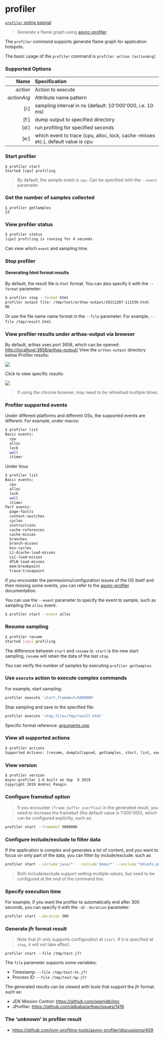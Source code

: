 profiler
===

[`profiler` online tutorial](https://arthas.aliyun.com/doc/arthas-tutorials.html?language=en&id=command-profiler)

> Generate a flame graph using [async-profiler](https://github.com/jvm-profiling-tools/async-profiler)

The `profiler` command supports generate flame graph for application hotspots.

The basic usage of the `profiler` command is `profiler action [actionArg]`

### Supported Options

|Name|Specification|
|---:|:---|
|*action*|Action to execute|
|*actionArg*|Attribute name pattern|
|[i:]|sampling interval in ns (default: 10'000'000, i.e. 10 ms)|
|[f:]|dump output to specified directory|
|[d:]|run profiling for specified seconds|
|[e:]|which event to trace (cpu, alloc, lock, cache-misses etc.), default value is cpu|

### Start profiler

```
$ profiler start
Started [cpu] profiling
```

> By default, the sample event is `cpu`. Can be specified with the `--event` parameter.


### Get the number of samples collected

```
$ profiler getSamples
23
```

### View profiler status

```bash
$ profiler status
[cpu] profiling is running for 4 seconds
```

Can view which `event` and sampling time.

### Stop profiler

#### Generating html format results

By default, the result file is `html` format. You can also specify it with the `--format` parameter:

```bash
$ profiler stop --format html
profiler output file: /tmp/test/arthas-output/20211207-111550.html
OK
```

Or use the file name name format in the `--file` parameter. For example, `--file /tmp/result.html`.

### View profiler results under arthas-output via browser

By default, arthas uses port 3658, which can be opened: [http://localhost:3658/arthas-output/](http://localhost:3658/arthas-output/) View the `arthas-output` directory below Profiler results:

![](_static/arthas-output.jpg)

Click to view specific results:

![](_static/arthas-output-svg.jpg)

> If using the chrome browser, may need to be refreshed multiple times.

### Profiler supported events

Under different platforms and different OSs, the supported events are different. For example, under macos:

```bash
$ profiler list
Basic events:
  cpu
  alloc
  lock
  wall
  itimer
```

Under linux

```bash
$ profiler list
Basic events:
  cpu
  alloc
  lock
  wall
  itimer
Perf events:
  page-faults
  context-switches
  cycles
  instructions
  cache-references
  cache-misses
  branches
  branch-misses
  bus-cycles
  L1-dcache-load-misses
  LLC-load-misses
  dTLB-load-misses
  mem:breakpoint
  trace:tracepoint
```

If you encounter the permissions/configuration issues of the OS itself and then missing some events, you can refer to the [async-profiler](https://github.com/jvm-profiling-tools/async-profiler) documentation.

You can use the `--event` parameter to specify the event to sample, such as sampling the `alloc` event:

```bash
$ profiler start --event alloc
```


### Resume sampling

```bash
$ profiler resume
Started [cpu] profiling
```

The difference between `start` and `resume` is: `start` is the new start sampling, `resume` will retain the data of the last `stop`.

You can verify the number of samples by executing `profiler getSamples`.


### Use `execute` action to execute complex commands

For example, start sampling:  

```bash
profiler execute 'start,framebuf=5000000'
```

Stop sampling and save to the specified file:

```bash
profiler execute 'stop,file=/tmp/result.html'
```

Specific format reference: [arguments.cpp](https://github.com/jvm-profiling-tools/async-profiler/blob/v2.5/src/arguments.cpp#L50)

### View all supported actions

```bash
$ profiler actions
Supported Actions: [resume, dumpCollapsed, getSamples, start, list, execute, version, stop, load, dumpFlat, actions, dumpTraces, status]
```


### View version

```bash
$ profiler version
Async-profiler 1.6 built on Sep  9 2019
Copyright 2019 Andrei Pangin
```

### Configure framebuf option

> If you encounter `[frame_buffer_overflow]` in the generated result, you need to increase the framebuf (the default value is 1'000'000), which can be configured explicitly, such as:

```bash
profiler start --framebuf 5000000
```

### Configure include/exclude to filter data

If the application is complex and generates a lot of content, and you want to focus on only part of the data, you can filter by include/exclude. such as

```bash
profiler start --include'java/*' --include'demo/*' --exclude'*Unsafe.park*'
```

> Both include/exclude support setting multiple values, but need to be configured at the end of the command line.


### Specify execution time

For example, if you want the profiler to automatically end after 300 seconds, you can specify it with the `-d`/`--duration` parameter:

```bash
profiler start --duration 300
```

### Generate jfr format result

> Note that jfr only supports configuration at `start`. If it is specified at `stop`, it will not take effect.

```
profiler start --file /tmp/test.jfr
```

The `file` parameter supports some variables:

* Timestamp: `--file /tmp/test-%t.jfr`
* Process ID: `--file /tmp/test-%p.jfr`


The generated results can be viewed with tools that support the jfr format. such as:

* JDK Mission Control: https://github.com/openjdk/jmc
* JProfiler: https://github.com/alibaba/arthas/issues/1416


### The 'unknown' in profiler result

* https://github.com/jvm-profiling-tools/async-profiler/discussions/409